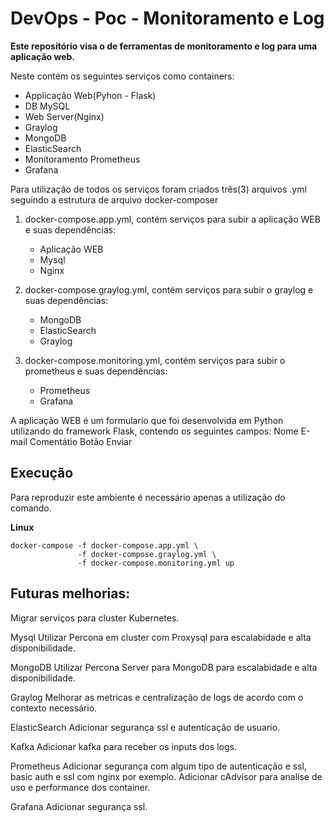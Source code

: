 # DevOps - Poc - Monitoramento e Log

**Este repositório visa o de ferramentas de monitoramento e log para uma aplicação web.**

Neste contém os seguintes serviços como containers:
 - Applicação Web(Pyhon - Flask)
 - DB MySQL
 - Web Server(Nginx)
 - Graylog 
 - MongoDB
 - ElasticSearch
 - Monitoramento Prometheus
 - Grafana

Para utilização de todos os serviços foram criados três(3) arquivos .yml seguindo a estrutura de arquivo docker-composer

1. docker-compose.app.yml, contém serviços para subir a aplicação WEB e suas dependências:
    - Aplicação WEB
    - Mysql
    - Nginx

2. docker-compose.graylog.yml, contém serviços para subir o graylog e suas dependências:
    - MongoDB
    - ElasticSearch
    - Graylog

3. docker-compose.monitoring.yml, contém serviços para subir o prometheus e suas dependências:
    - Prometheus
    - Grafana

A aplicação WEB é um formulario que foi desenvolvida em Python utilizando do framework Flask, contendo os seguintes campos:
Nome
E-mail
Comentátio
Botão Enviar


Execução
--------

Para reproduzir este ambiente é necessário apenas a utilização do comando.

**Linux**

```
docker-compose -f docker-compose.app.yml \
               -f docker-compose.graylog.yml \
               -f docker-compose.monitoring.yml up
```

Futuras melhorias:
------------------

Migrar serviços para cluster Kubernetes.

Mysql
Utilizar Percona em cluster com Proxysql para escalabidade e alta disponibilidade.

MongoDB
Utilizar Percona Server para MongoDB para escalabidade e alta disponibilidade.

Graylog
Melhorar as metricas e centralização de logs de acordo com o contexto necessário.

ElasticSearch
Adicionar segurança ssl e autenticação de usuario.

Kafka
Adicionar kafka para receber os inputs dos logs.

Prometheus
Adicionar segurança com algum tipo de autenticação e ssl, basic auth e ssl com nginx por exemplo.
Adicionar cAdvisor para analise de uso e performance dos container.

Grafana
Adicionar segurança ssl.


